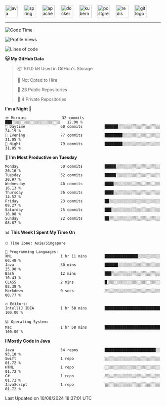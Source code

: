 <p align="left">
  <img src="https://cdn.jsdelivr.net/gh/devicons/devicon/icons/java/java-original.svg" height="40" alt="java logo"  />
  <img width="12" />
  <img src="https://cdn.jsdelivr.net/gh/devicons/devicon/icons/spring/spring-original.svg" height="40" alt="spring logo"  />
  <img width="12" />
  <img src="https://cdn.jsdelivr.net/gh/devicons/devicon/icons/apachekafka/apachekafka-original.svg" height="40" alt="apachekafka logo"  />
  <img width="12" />
  <img src="https://cdn.jsdelivr.net/gh/devicons/devicon/icons/docker/docker-original.svg" height="40" alt="docker logo"  />
  <img width="12" />
  <img src="https://cdn.jsdelivr.net/gh/devicons/devicon/icons/kubernetes/kubernetes-plain.svg" height="40" alt="kubernetes logo"  />
  <img width="12" />
  <img src="https://cdn.jsdelivr.net/gh/devicons/devicon/icons/postgresql/postgresql-original.svg" height="40" alt="postgresql logo"  />
  <img width="12" />
  <img src="https://cdn.jsdelivr.net/gh/devicons/devicon/icons/redis/redis-original.svg" height="40" alt="redis logo"  />
  <img width="12" />
  <img src="https://cdn.jsdelivr.net/gh/devicons/devicon/icons/git/git-original.svg" height="40" alt="git logo"  />
</p>


<!--<img src="https://media.giphy.com/media/LnQjpWaON8nhr21vNW/giphy.gif" width="60"> <em><b>I love connecting with different people</b> so if you want to say <b>hi, I'll be happy to meet you more!</b> 😊 </em> -->

---
<!--START_SECTION:waka-->
![Code Time](http://img.shields.io/badge/Code%20Time-2%2C024%20hrs%2013%20mins-blue)

![Profile Views](http://img.shields.io/badge/Profile%20Views-0-blue)

![Lines of code](https://img.shields.io/badge/From%20Hello%20World%20I%27ve%20Written-103.9%20thousand%20lines%20of%20code-blue)

**🐱 My GitHub Data** 

> 📦 101.0 kB Used in GitHub's Storage 
 > 
> 🚫 Not Opted to Hire
 > 
> 📜 23 Public Repositories 
 > 
> 🔑 4 Private Repositories 
 > 
**I'm a Night 🦉** 

```text
🌞 Morning                32 commits          ███░░░░░░░░░░░░░░░░░░░░░░   12.90 % 
🌆 Daytime                60 commits          ██████░░░░░░░░░░░░░░░░░░░   24.19 % 
🌃 Evening                77 commits          ████████░░░░░░░░░░░░░░░░░   31.05 % 
🌙 Night                  79 commits          ████████░░░░░░░░░░░░░░░░░   31.85 % 
```
📅 **I'm Most Productive on Tuesday** 

```text
Monday                   50 commits          █████░░░░░░░░░░░░░░░░░░░░   20.16 % 
Tuesday                  52 commits          █████░░░░░░░░░░░░░░░░░░░░   20.97 % 
Wednesday                40 commits          ████░░░░░░░░░░░░░░░░░░░░░   16.13 % 
Thursday                 36 commits          ████░░░░░░░░░░░░░░░░░░░░░   14.52 % 
Friday                   23 commits          ██░░░░░░░░░░░░░░░░░░░░░░░   09.27 % 
Saturday                 25 commits          ███░░░░░░░░░░░░░░░░░░░░░░   10.08 % 
Sunday                   22 commits          ██░░░░░░░░░░░░░░░░░░░░░░░   08.87 % 
```


📊 **This Week I Spent My Time On** 

```text
🕑︎ Time Zone: Asia/Singapore

💬 Programming Languages: 
XML                      1 hr 11 mins        ███████████████░░░░░░░░░░   60.48 % 
Java                     30 mins             ██████░░░░░░░░░░░░░░░░░░░   25.90 % 
Bash                     12 mins             ███░░░░░░░░░░░░░░░░░░░░░░   10.43 % 
CLASS                    2 mins              █░░░░░░░░░░░░░░░░░░░░░░░░   02.38 % 
Markdown                 0 secs              ░░░░░░░░░░░░░░░░░░░░░░░░░   00.77 % 

🔥 Editors: 
IntelliJ IDEA            1 hr 58 mins        █████████████████████████   100.00 % 

💻 Operating System: 
Mac                      1 hr 58 mins        █████████████████████████   100.00 % 
```

**I Mostly Code in Java** 

```text
Java                     54 repos            ███████████████████████░░   93.10 % 
Swift                    1 repo              ░░░░░░░░░░░░░░░░░░░░░░░░░   01.72 % 
HTML                     1 repo              ░░░░░░░░░░░░░░░░░░░░░░░░░   01.72 % 
C#                       1 repo              ░░░░░░░░░░░░░░░░░░░░░░░░░   01.72 % 
JavaScript               1 repo              ░░░░░░░░░░░░░░░░░░░░░░░░░   01.72 % 
```




 Last Updated on 10/08/2024 18:37:01 UTC
<!--END_SECTION:waka-->


<!--
**SimakovIgor/SimakovIgor** is a ✨ _special_ ✨ repository because its `README.md` (this file) appears on your GitHub profile.

Here are some ideas to get you started:

- 🔭 I’m currently working on ...
- 🌱 I’m currently learning ...
- 👯 I’m looking to collaborate on ...
- 🤔 I’m looking for help with ...
- 💬 Ask me about ...
- 📫 How to reach me: ...
- 😄 Pronouns: ...
- ⚡ Fun fact: ...
-->
